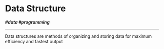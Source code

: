 # Data Structure

***\#data \#programming***

---

Data structures are methods of organizing and storing data for maximum efficiency and fastest output
